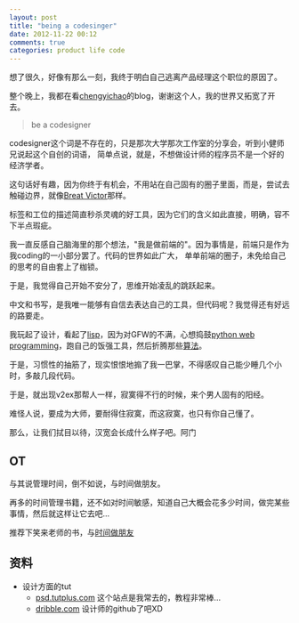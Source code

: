 ```yaml
---
layout: post
title: "being a codesinger"
date: 2012-11-22 00:12
comments: true
categories: product life code
---
```

想了很久，好像有那么一刻，我终于明白自己逃离产品经理这个职位的原因了。

整个晚上，我都在看[chengyichao][]的blog，谢谢这个人，我的世界又拓宽了开去。

>be a codesigner

codesigner这个词是不存在的，只是那次大学那次工作室的分享会，听到小健师兄说起这个自创的词语，
简单点说，就是，不想做设计师的程序员不是一个好的经济学者。

这句话好有趣，因为你终于有机会，不用站在自己固有的圈子里面，而是，尝试去触碰边界，就像[Breat Victor][]那样。

<!--more-->
标签和工位的描述简直秒杀灵魂的好工具，因为它们的含义如此直接，明确，容不下半点瑕疵。

我一直反感自己脑海里的那个想法，"我是做前端的"。因为事情是，前端只是作为我coding的一小部分罢了。代码的世界如此广大，
单单前端的圈子，未免给自己的思考的自由套上了枷锁。

于是，我觉得自己开始不安分了，思维开始凌乱的跳跃起来。

中文和书写，是我唯一能够有自信去表达自己的工具，但代码呢？我觉得还有好远的路要走。

我玩起了设计，看起了[lisp][]，因为对GFW的不满，心想捣鼓[python web programming][]，跑自己的饭强工具，然后折腾那些[算法][algorithm]。

于是，习惯性的抽筋了，现实恨恨地搧了我一巴掌，不得感叹自己能少睡几个小时，多敲几段代码。

于是，就出现v2ex那帮人一样，寂寞得不行的时候，来个男人固有的阳经。

难怪人说，要成为大师，要耐得住寂寞，而这寂寞，也只有你自己懂了。

那么，让我们拭目以待，汉宽会长成什么样子吧。阿门

OT
---
与其说管理时间，倒不如说，与时间做朋友。

再多的时间管理书籍，还不如对时间敏感，知道自己大概会花多少时间，做完某些事情，然后就这样让它去吧...

推荐下笑来老师的书，与[时间做朋友][time friend]


资料
---
- 设计方面的tut
    - [psd.tutplus.com][] 这个站点是我常去的，教程非常棒...
    - [dribble.com][] 设计师的github了吧XD

[psd.tutplus.com]: http://psd.tutsplus.com/articles/web/50-great-photoshop-tutorials-for-clever-beginners/
[dribble.com]: http://dribbble.com/
[lisp]: http://book.douban.com/subject/1632977/
[python web programming]: http://book.douban.com/subject/4793807/
[algorithm]: http://book.douban.com/subject/1436134/
[time friend]: http://book.douban.com/subject/3609132/
[chengyichao]: http://blog.chengyichao.info/
[Breat Victor]: http://worrydream.com/#!/Bio
